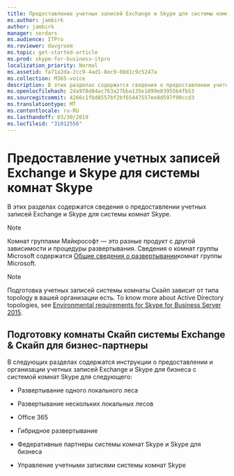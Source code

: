 ```yaml
---
title: Предоставление учетных записей Exchange и Skype для системы комнат Skype
ms.author: jambirk
author: jambirk
manager: serdars
ms.audience: ITPro
ms.reviewer: davgroom
ms.topic: get-started-article
ms.prod: skype-for-business-itpro
localization_priority: Normal
ms.assetid: fa71a2da-2cc9-4ad1-8ec9-08d1c9c5247a
ms.collection: M365-voice
description: В этих разделах содержатся сведения о предоставлении учетных записей Exchange и Skype для системы комнат Skype.
ms.openlocfilehash: 2da978d84ac763a27bba135e1899e83955b4fb53
ms.sourcegitcommit: 4266c1fbd8557bf2bf65447557ee8d597f90ccd3
ms.translationtype: MT
ms.contentlocale: ru-RU
ms.lasthandoff: 03/30/2019
ms.locfileid: "31012556"
---
```

# <a name="provisioning-of-skype-room-system-exchange-and-skype-accounts"></a>Предоставление учетных записей Exchange и Skype для системы комнат Skype
 
В этих разделах содержатся сведения о предоставлении учетных записей Exchange и Skype для системы комнат Skype. 

> [!NOTE]
> Комнат группами Майкрософт — это разные продукт с другой зависимости и процедуры развертывания. Сведения о комнат группы Microsoft содержатся [Общие сведения о развертывании](room-systems-v2.md)комнат группы Microsoft.
  
> [!NOTE]
> Подготовка учетных записей системы комнаты Скайп зависит от типа topology в вашей организации есть. To know more about Active Directory topologies, see [Environmental requirements for Skype for Business Server 2015](../../plan-your-deployment/requirements-for-your-environment/environmental-requirements.md). 
  
## <a name="provisioning-of-skype-room-system-exchange-amp-skype-for-business-accounts"></a>Подготовку комнаты Скайп системы Exchange &amp; Скайп для бизнес-партнеры

В следующих разделах содержатся инструкции о предоставлении и организации учетных записей Exchange и Skype для бизнеса с системой комнат Skype для следующего:
  
- Развертывание одного локального леса
    
- Развертывание нескольких локальных лесов
    
- Office 365
    
- Гибридное развертывание
    
- Федеративные партнеры системы комнат Skype и Skype для бизнеса
    
- Управление учетными записями системы комнат Skype
    

